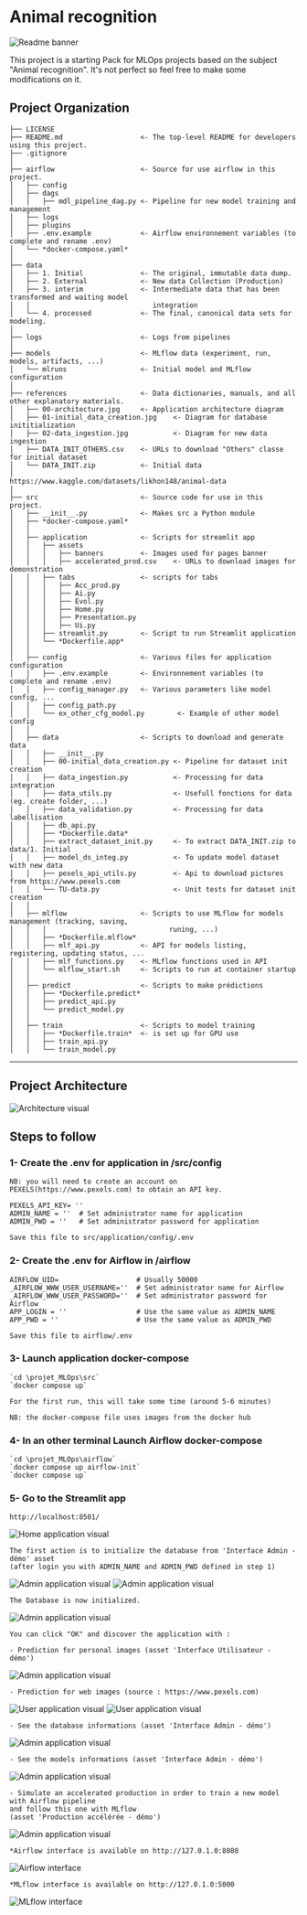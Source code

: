 Animal recognition
==============================

![Readme banner](/src/application/assets/banners/home_banner.jpg "Project banner")

This project is a starting Pack for MLOps projects based on the subject "Animal recognition". It's not perfect so feel free to make some modifications on it.

Project Organization
------------

    ├── LICENSE
    ├── README.md                   <- The top-level README for developers using this project.
    ├── .gitignore
    │
    ├── airflow                     <- Source for use airflow in this project.
    │   ├── config              
    │   ├── dags                    
    │   │   ├── mdl_pipeline_dag.py <- Pipeline for new model training and management
    │   ├── logs
    │   ├── plugins
    │   ├── .env.example            <- Airflow environnement variables (to complete and rename .env)
    │   └── *docker-compose.yaml*
    │
    ├── data
    │   ├── 1. Initial              <- The original, immutable data dump.
    │   ├── 2. External             <- New data Collection (Production)
    │   ├── 3. interim              <- Intermediate data that has been transformed and waiting model
    │   │                              integration
    │   └── 4. processed            <- The final, canonical data sets for modeling.
    │
    ├── logs                        <- Logs from pipelines
    │
    ├── models                      <- MLflow data (experiment, run, models, artifacts, ...)
    │   └── mlruns                  <- Initial model and MLflow configuration
    │
    ├── references                  <- Data dictionaries, manuals, and all other explanatory materials.
    │   ├── 00-architecture.jpg     <- Application architecture diagram
    │   ├── 01-initial_data_creation.jpg    <- Diagram for database inititialization
    │   ├── 02-data_ingestion.jpg           <- Diagram for new data ingestion
    │   ├── DATA_INIT_OTHERS.csv    <- URLs to download "Others" classe for initial dataset
    │   └── DATA_INIT.zip           <- Initial data
    │                                  https://www.kaggle.com/datasets/likhon148/animal-data
    │
    ├── src                         <- Source code for use in this project.
    │   ├── __init__.py             <- Makes src a Python module
    │   ├── *docker-compose.yaml*    
    │   │
    │   ├── application             <- Scripts for streamlit app
    │   │   ├── assets                    
    │   │   │   ├── banners         <- Images used for pages banner
    │   │   │   ├── accelerated_prod.csv    <- URLs to download images for demonstration
    │   │   ├── tabs                <- scripts for tabs
    │   │   │   ├── Acc_prod.py
    │   │   │   ├── Ai.py
    │   │   │   ├── Evol.py
    │   │   │   ├── Home.py
    │   │   │   ├── Presentation.py
    │   │   │   ├── Ui.py
    │   │   ├── streamlit.py        <- Script to run Streamlit application
    │   │   └── *Dockerfile.app*
    │   │      
    │   ├── config                  <- Various files for application configuration
    │   │   ├── .env.example        <- Environnement variables (to complete and rename .env)
    │   │   ├── config_manager.py   <- Various parameters like model config, ...
    │   │   ├── config_path.py
    │   │   └── ex_other_cfg_model.py        <- Example of other model config 
    │   │             
    │   ├── data                    <- Scripts to download and generate data
    │   │   ├── __init__.py
    │   │   ├── 00-initial_data_creation.py <- Pipeline for dataset init creation
    │   │   ├── data_ingestion.py           <- Processing for data integration
    │   │   ├── data_utils.py               <- Usefull fonctions for data (eg. create folder, ...)
    │   │   ├── data_validation.py          <- Processing for data labellisation
    │   │   ├── db_api.py
    │   │   ├── *Dockerfile.data*
    │   │   ├── extract_dataset_init.py     <- To extract DATA_INIT.zip to data/1. Initial
    │   │   ├── model_ds_integ.py           <- To update model dataset with new data
    │   │   ├── pexels_api_utils.py         <- Api to download pictures from https://www.pexels.com
    │   │   └── TU-data.py                  <- Unit tests for dataset init creation
    │   │
    │   ├── mlflow                  <- Scripts to use MLflow for models management (tracking, saving, 
    │   │   │                              runing, ...)
    │   │   ├── *Dockerfile.mlflow*
    │   │   ├── mlf_api.py          <- API for models listing, registering, updating status, ...
    │   │   ├── mlf_functions.py    <- MLflow functions used in API
    │   │   └── mlflow_start.sh     <- Scripts to run at container startup
    │   │
    │   ├── predict                 <- Scripts to make prédictions
    │   │   ├── *Dockerfile.predict*
    │   │   ├── predict_api.py
    │   │   └── predict_model.py
    │   │
    │   ├── train                   <- Scripts to model training
    │   │   ├── *Dockerfile.train*  <- is set up for GPU use
    │   │   ├── train_api.py
    │   │   └── train_model.py

---------

Project Architecture
------------
![Architecture visual](/visualisations/00-architecture.jpg "Application architecture visual")


## Steps to follow 

### 1- Create the .env for application in /src/config

    NB: you will need to create an account on PEXELS(https://www.pexels.com) to obtain an API key.

    PEXELS_API_KEY= ''
    ADMIN_NAME = ''  # Set administrator name for application
    ADMIN_PWD = ''   # Set administrator password for application

    Save this file to src/application/config/.env


### 2- Create the .env for Airflow in /airflow

    AIRFLOW_UID=                   # Usually 50000
    _AIRFLOW_WWW_USER_USERNAME=''  # Set administrator name for Airflow
    _AIRFLOW_WWW_USER_PASSWORD=''  # Set administrator password for Airflow
    APP_LOGIN = ''                 # Use the same value as ADMIN_NAME
    APP_PWD = ''                   # Use the same value as ADMIN_PWD

    Save this file to airflow/.env


### 3- Launch application docker-compose
    `cd \projet_MLOps\src`
    `docker compose up`

    For the first run, this will take some time (around 5-6 minutes)

    NB: the docker-compose file uses images from the docker hub


### 4- In an other terminal Launch Airflow docker-compose
    `cd \projet_MLOps\airflow`
    `docker compose up airflow-init`
    `docker compose up`


### 5- Go to the Streamlit app
    http://localhost:8501/

![Home application visual](/visualisations/01-Home_app.JPG "Streamlit Application")

    The first action is to initialize the database from 'Interface Admin - démo' asset
    (after login you with ADMIN_NAME and ADMIN_PWD defined in step 1)

![Admin application visual](/visualisations/02a-Admin_Interface_app.JPG "Admin loging")
![Admin application visual](/visualisations/02b-Admin_Interface_app.JPG "Admin interface")

    The Database is now initialized.

![Admin application visual](/visualisations/03-DataBase_initialized.JPG "Admin interface")

    You can click "OK" and discover the application with :

    - Prediction for personal images (asset 'Interface Utilisateur - démo')
![Admin application visual](/visualisations/04a-User_Interface_personal_image.JPG "User interface")

    - Prediction for web images (source : https://www.pexels.com)
![User application visual](/visualisations/04b-User_Interface_web_image_step1.JPG "User interface")
![User application visual](/visualisations/04b-User_Interface_web_image_step2.JPG "User interface")

    - See the database informations (asset 'Interface Admin - démo')
![Admin application visual](/visualisations/05-Database_informations.JPG "Admin interface")

    - See the models informations (asset 'Interface Admin - démo')
![Admin application visual](/visualisations/06-Models_informations.JPG "Admin interface")

    - Simulate an accelerated production in order to train a new model with Airflow pipeline
    and follow this one with MLflow
    (asset 'Production accélérée - démo')
![Admin application visual](/visualisations/07-Accelerated_Production.JPG "Admin interface")

    *Airflow interface is available on http://127.0.1.0:8080
![Airflow interface](/visualisations/08-New_model_pipeline.JPG "Airflow interface")

    *MLflow interface is available on http://127.0.1.0:5000
![MLflow interface](/visualisations/09-MLflow.JPG "MLflow interface")

